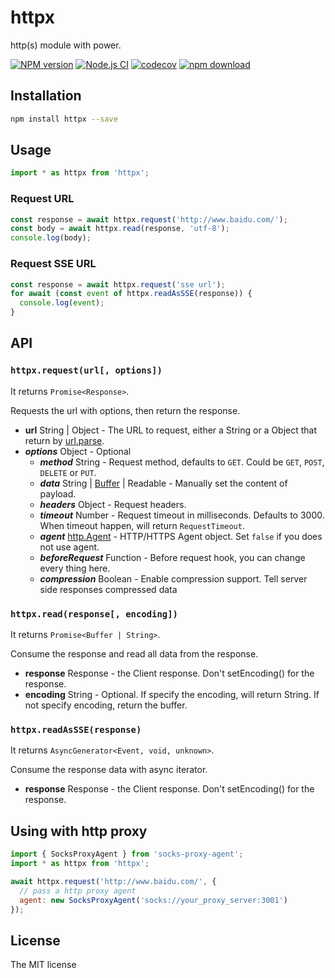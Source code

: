 # httpx

http(s) module with power.

[![NPM version][npm-image]][npm-url]
[![Node.js CI](https://github.com/JacksonTian/httpx/actions/workflows/node.js.yml/badge.svg)](https://github.com/JacksonTian/httpx/actions/workflows/node.js.yml)
[![codecov][cov-image]][cov-url]
[![npm download][download-image]][download-url]

[npm-image]: https://img.shields.io/npm/v/httpx.svg?style=flat-square
[npm-url]: https://npmjs.org/package/httpx
[cov-image]: https://codecov.io/gh/JacksonTian/httpx/branch/master/graph/badge.svg
[cov-url]: https://codecov.io/gh/JacksonTian/httpx
[download-image]: https://img.shields.io/npm/dm/httpx.svg?style=flat-square
[download-url]: https://npmjs.org/package/httpx

## Installation

```bash
npm install httpx --save
```

## Usage

```js
import * as httpx from 'httpx';
```

### Request URL

```js
const response = await httpx.request('http://www.baidu.com/');
const body = await httpx.read(response, 'utf-8');
console.log(body);
```

### Request SSE URL

```js
const response = await httpx.request('sse url');
for await (const event of httpx.readAsSSE(response)) {
  console.log(event);
}
```

## API

### `httpx.request(url[, options])`

It returns `Promise<Response>`.

Requests the url with options, then return the response.

- **url** String | Object - The URL to request, either a String or a Object that return by [url.parse](http://nodejs.org/api/url.html#url_url_parse_urlstr_parsequerystring_slashesdenotehost).
- ***options*** Object - Optional
  - ***method*** String - Request method, defaults to `GET`. Could be `GET`, `POST`, `DELETE` or `PUT`.
  - ***data*** String | [Buffer](http://nodejs.org/api/buffer.html) | Readable - Manually set the content of payload.
  - ***headers*** Object - Request headers.
  - ***timeout*** Number - Request timeout in milliseconds. Defaults to 3000. When timeout happen, will return `RequestTimeout`.
  - ***agent*** [http.Agent](http://nodejs.org/api/http.html#http_class_http_agent) - HTTP/HTTPS Agent object.
      Set `false` if you does not use agent.
  - ***beforeRequest*** Function - Before request hook, you can change every thing here.
  - ***compression*** Boolean - Enable compression support. Tell server side responses compressed data

### `httpx.read(response[, encoding])`

It returns `Promise<Buffer | String>`.

Consume the response and read all data from the response.

- **response** Response - the Client response. Don't setEncoding() for the response.
- **encoding** String - Optional. If specify the encoding, will return String. If not specify encoding, return the buffer.

### `httpx.readAsSSE(response)`

It returns `AsyncGenerator<Event, void, unknown>`.

Consume the response data with async iterator.

- **response** Response - the Client response. Don't setEncoding() for the response.

## Using with http proxy

```js
import { SocksProxyAgent } from 'socks-proxy-agent';
import * as httpx from 'httpx';

await httpx.request('http://www.baidu.com/', {
  // pass a http proxy agent
  agent: new SocksProxyAgent('socks://your_proxy_server:3001')
});
```

## License

The MIT license
